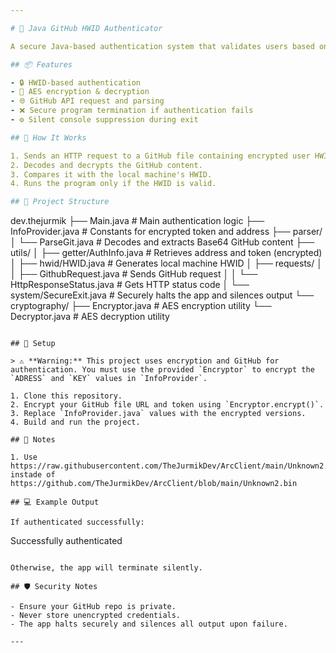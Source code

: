 ```yaml
---

# 🔐 Java GitHub HWID Authenticator

A secure Java-based authentication system that validates users based on their HWID using data fetched from a private GitHub repository. This system is designed to protect your software by allowing access only to authorized users.

## 📦 Features

- 🔒 HWID-based authentication
- 🔐 AES encryption & decryption
- 🌐 GitHub API request and parsing
- ❌ Secure program termination if authentication fails
- ⚙️ Silent console suppression during exit

## 🚀 How It Works

1. Sends an HTTP request to a GitHub file containing encrypted user HWIDs.
2. Decodes and decrypts the GitHub content.
3. Compares it with the local machine's HWID.
4. Runs the program only if the HWID is valid.

## 📁 Project Structure

```
dev.thejurmik
├── Main.java                       # Main authentication logic
├── InfoProvider.java               # Constants for encrypted token and address
├── parser/
│   └── ParseGit.java               # Decodes and extracts Base64 GitHub content
├── utils/
│   ├── getter/AuthInfo.java        # Retrieves address and token (encrypted)
│   ├── hwid/HWID.java              # Generates local machine HWID
│   ├── requests/
│   │   ├── GithubRequest.java      # Sends GitHub request
│   │   └── HttpResponseStatus.java # Gets HTTP status code
│   └── system/SecureExit.java      # Securely halts the app and silences output
└── cryptography/
    ├── Encryptor.java              # AES encryption utility
    └── Decryptor.java              # AES decryption utility
```

## 🔧 Setup

> ⚠️ **Warning:** This project uses encryption and GitHub for authentication. You must use the provided `Encryptor` to encrypt the `ADRESS` and `KEY` values in `InfoProvider`.

1. Clone this repository.
2. Encrypt your GitHub file URL and token using `Encryptor.encrypt()`.
3. Replace `InfoProvider.java` values with the encrypted versions.
4. Build and run the project.

## 📘 Notes

1. Use https://raw.githubusercontent.com/TheJurmikDev/ArcClient/main/Unknown2.bin instade of https://github.com/TheJurmikDev/ArcClient/blob/main/Unknown2.bin

## 💻 Example Output

If authenticated successfully:

```
Successfully authenticated
```

Otherwise, the app will terminate silently.

## 🛡️ Security Notes

- Ensure your GitHub repo is private.
- Never store unencrypted credentials.
- The app halts securely and silences all output upon failure.

---
```

